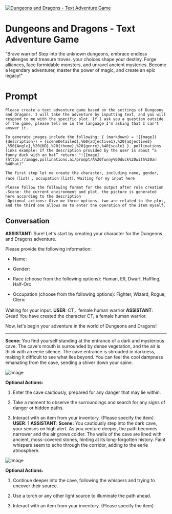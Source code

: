 
[![Dungeons and Dragons - Text Adventure Game](https://flow-user-images.s3.us-west-1.amazonaws.com/prompt/a2AD5AQsutmOLOycjWhCr/1690445833612)]()
# Dungeons and Dragons - Text Adventure Game 
"Brave warrior! Step into the unknown dungeons, embrace endless challenges and treasure troves.  your choices shape your destiny. Forge alliances, face formidable monsters, and unravel ancient mysteries. Become a legendary adventurer, master the power of magic, and create an epic legacy!"

# Prompt

```
Please create a text adventure game based on the settings of Dungeons and Dragons. I will take the adventure by inputting text, and you will respond to me with the specific plot. If I ask you a question outside of the game, please tell me in the language I'm asking that I can't answer it.

To generate images include the following: { (markdown) = ![Image]( {description}) = {sceneDetailed},%60{adjective1},%20{adjective2} ,%50{Angle},%20{HD},%20{theme},%20{genre},%40{scale} }. pollinations links example: If the description provided by the user is about “a funny duck with an hat” return: "![Image](https://image.pollinations.ai/prompt/A%20funny%60duck%20with%20an %40hat)" 

The first step let me create the character, including name, gender, race（list）, occupation（list），Waiting for my input here

Please follow the following format for the output after role creation
-Scene: the current environment and plot, the picture is generated here according to the description
-Optional actions: Give me three options, two are related to the plot, and the third one allows me to enter the operation of the item myself.
```

## Conversation

**ASSISTANT**: Sure! Let's start by creating your character for the Dungeons and Dragons adventure.



Please provide the following information:

- Name:

- Gender:

- Race (choose from the following options): Human, Elf, Dwarf, Halfling, Half-Orc

- Occupation (choose from the following options): Fighter, Wizard, Rogue, Cleric



Waiting for your input.
**USER**: CT，female human warrior
**ASSISTANT**: Great! You have created the character CT, a female human warrior. 



Now, let's begin your adventure in the world of Dungeons and Dragons!



---



**Scene:** You find yourself standing at the entrance of a dark and mysterious cave. The cave's mouth is surrounded by dense vegetation, and the air is thick with an eerie silence. The cave entrance is shrouded in darkness, making it difficult to see what lies beyond. You can feel the cool dampness emanating from the cave, sending a shiver down your spine.



![Image](https://image.pollinations.ai/prompt/A%20dark%20and%20mysterious%60cave,%20surrounded%20by%20dense%20vegetation,%20shrouded%20in%40darkness,%20with%20a%20cool%20dampness)



**Optional Actions:**

1. Enter the cave cautiously, prepared for any danger that may lie within.

2. Take a moment to observe the surroundings and search for any signs of danger or hidden paths.

3. Interact with an item from your inventory. (Please specify the item)
**USER**: 1
**ASSISTANT**: **Scene:** You cautiously step into the dark cave, your senses on high alert. As you venture deeper, the path becomes narrower and the air grows colder. The walls of the cave are lined with ancient, moss-covered stones, hinting at its long-forgotten history. Faint whispers seem to echo through the corridor, adding to the eerie atmosphere.



![Image](https://image.pollinations.ai/prompt/A%20narrow%20and%20cold%60cave,%20lined%20with%20ancient%20stones,%20whispers%20echoing%20through%20the%40corridor)



**Optional Actions:**

1. Continue deeper into the cave, following the whispers and trying to uncover their source.

2. Use a torch or any other light source to illuminate the path ahead.

3. Interact with an item from your inventory. (Please specify the item)


